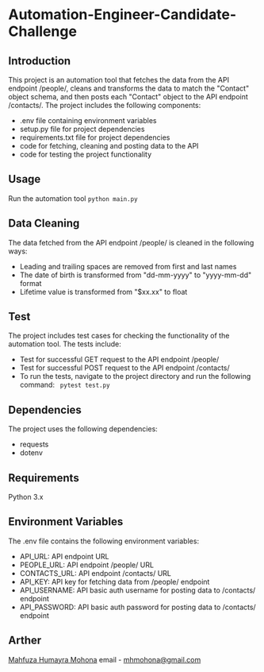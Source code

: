 # Automation-Engineer-Candidate-Challenge
## Introduction
This project is an automation tool that fetches the data from the API endpoint /people/, cleans and transforms the data to match the "Contact" object schema, and then posts each "Contact" object to the API endpoint /contacts/. The project includes the following components:

* .env file containing environment variables
* setup.py file for project dependencies
* requirements.txt file for project dependencies
* code for fetching, cleaning and posting data to the API
* code for testing the project functionality

## Usage
Run the automation tool
`python main.py`


## Data Cleaning
The data fetched from the API endpoint /people/ is cleaned in the following ways:

* Leading and trailing spaces are removed from first and last names
* The date of birth is transformed from "dd-mm-yyyy" to "yyyy-mm-dd" format
* Lifetime value is transformed from "$xx.xx" to float

## Test
The project includes test cases for checking the functionality of the automation tool. The tests include:

* Test for successful GET request to the API endpoint /people/
* Test for successful POST request to the API endpoint /contacts/
* To run the tests, navigate to the project directory and run the following command:
` pytest test.py` 

## Dependencies
The project uses the following dependencies:

* requests
* dotenv

## Requirements
Python 3.x

## Environment Variables
The .env file contains the following environment variables:

* API_URL: API endpoint URL
* PEOPLE_URL: API endpoint /people/ URL
* CONTACTS_URL: API endpoint /contacts/ URL
* API_KEY: API key for fetching data from /people/ endpoint
* API_USERNAME: API basic auth username for posting data to /contacts/ endpoint
* API_PASSWORD: API basic auth password for posting data to /contacts/ endpoint

## Arther
[Mahfuza Humayra Mohona](https://www.linkedin.com/in/mhmohona/)
email - mhmohona@gmail.com
